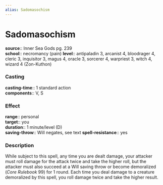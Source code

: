 ```yaml
---
alias: Sadomasochism
---
```


# Sadomasochism 

**source**:: Inner Sea Gods pg. 239  
**school**:: necromancy (pain)
**level**:: antipaladin 3, arcanist 4, bloodrager 4, cleric 3, inquisitor 3, magus 4, oracle 3, sorcerer 4, warpriest 3, witch 4, wizard 4 (Zon-Kuthon)

### Casting 

**casting-time**:: 1 standard action  
**components**:: V, S

### Effect 

**range**:: personal  
**target**:: you  
**duration**:: 1 minute/level (D)  
**saving-throw**:: Will negates, see text
**spell-resistance**:: yes

### Description 

While subject to this spell, any time you are dealt damage, your attacker must roll damage for the attack twice and take the higher roll, but the attacker must also succeed at a Will saving throw or become demoralized (*Core Rulebook* 99) for 1 round. Each time you deal damage to a creature demoralized by this spell, you roll damage twice and take the higher result.
